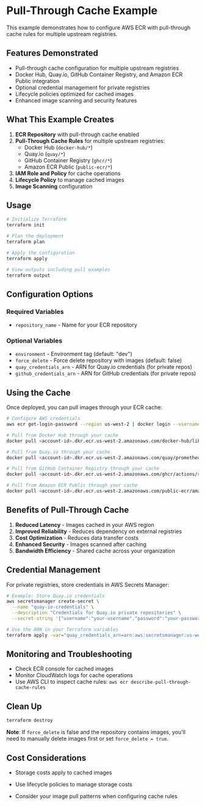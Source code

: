 # Pull-Through Cache Example

This example demonstrates how to configure AWS ECR with pull-through cache rules for multiple upstream registries.

## Features Demonstrated

- Pull-through cache configuration for multiple upstream registries
- Docker Hub, Quay.io, GitHub Container Registry, and Amazon ECR Public integration
- Optional credential management for private registries
- Lifecycle policies optimized for cached images
- Enhanced image scanning and security features

## What This Example Creates

1. **ECR Repository** with pull-through cache enabled
2. **Pull-Through Cache Rules** for multiple upstream registries:
   - Docker Hub (`docker-hub/*`)
   - Quay.io (`quay/*`)
   - GitHub Container Registry (`ghcr/*`)
   - Amazon ECR Public (`public-ecr/*`)
3. **IAM Role and Policy** for cache operations
4. **Lifecycle Policy** to manage cached images
5. **Image Scanning** configuration

## Usage

```bash
# Initialize Terraform
terraform init

# Plan the deployment
terraform plan

# Apply the configuration
terraform apply

# View outputs including pull examples
terraform output
```

## Configuration Options

### Required Variables

- `repository_name` - Name for your ECR repository

### Optional Variables

- `environment` - Environment tag (default: "dev")
- `force_delete` - Force delete repository with images (default: false)
- `quay_credentials_arn` - ARN for Quay.io credentials (for private repos)
- `github_credentials_arn` - ARN for GitHub credentials (for private repos)

## Using the Cache

Once deployed, you can pull images through your ECR cache:

```bash
# Configure AWS credentials
aws ecr get-login-password --region us-west-2 | docker login --username AWS --password-stdin <account-id>.dkr.ecr.us-west-2.amazonaws.com

# Pull from Docker Hub through your cache
docker pull <account-id>.dkr.ecr.us-west-2.amazonaws.com/docker-hub/library/nginx:latest

# Pull from Quay.io through your cache  
docker pull <account-id>.dkr.ecr.us-west-2.amazonaws.com/quay/prometheus/prometheus:latest

# Pull from GitHub Container Registry through your cache
docker pull <account-id>.dkr.ecr.us-west-2.amazonaws.com/ghcr/actions/runner:latest

# Pull from Amazon ECR Public through your cache
docker pull <account-id>.dkr.ecr.us-west-2.amazonaws.com/public-ecr/amazonlinux:latest
```

## Benefits of Pull-Through Cache

1. **Reduced Latency** - Images cached in your AWS region
2. **Improved Reliability** - Reduces dependency on external registries
3. **Cost Optimization** - Reduces data transfer costs
4. **Enhanced Security** - Images scanned after caching
5. **Bandwidth Efficiency** - Shared cache across your organization

## Credential Management

For private registries, store credentials in AWS Secrets Manager:

```bash
# Example: Store Quay.io credentials
aws secretsmanager create-secret \
  --name "quay-io-credentials" \
  --description "Credentials for Quay.io private repositories" \
  --secret-string '{"username":"your-username","password":"your-password"}'

# Use the ARN in your Terraform variables
terraform apply -var="quay_credentials_arn=arn:aws:secretsmanager:us-west-2:123456789012:secret:quay-io-credentials-AbCdEf"
```

## Monitoring and Troubleshooting

- Check ECR console for cached images
- Monitor CloudWatch logs for cache operations
- Use AWS CLI to inspect cache rules: `aws ecr describe-pull-through-cache-rules`

## Clean Up

```bash
terraform destroy
```

**Note**: If `force_delete` is false and the repository contains images, you'll need to manually delete images first or set `force_delete = true`.

## Cost Considerations

- Storage costs apply to cached images

- Use lifecycle policies to manage storage costs
- Consider your image pull patterns when configuring cache rules